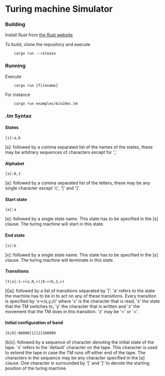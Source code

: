 # Turing machine Simulator

### Building
Install Rust from [the Rust website](https://www.rust-lang.org/)

To build, clone the repository and execute 

```
    cargo run --release
```

### Running
Execute 
```
    cargo run [filename]
```

For instance
```
    cargo run examples/bin2dec.tm
```


### .tm Syntax

#### States
```
[s]:a,b
```
\[s]: followed by a comma separated list of the names of the states, these may be arbitrary sequences of characters except for ','. 


#### Alphabet
```
[a]:0,1
```
\[a]: followed by a comma separated list of the letters, these may be any single character except 'c', '[' and ']'.


#### Start state
```
[e]:a
```
\[e]: followed by a single state name. This state has to be specified in the [s] clause. 
The turing machine will start in this state.  


#### End state
```
[x]:b
```
\[x]: followed by a single state name. This state has to be specified in the [s] clause. 
The turing machine will terminate in this state.



#### Transitions
```
[t|a]:1->(a,0,>)|0->(b,1,>)
```
\[t|a]: followed by a list of transitions separated by '|'. 
'a' refers to the state the machine has to be in to act on any of these transitions. 
Every transition is specified by 'x->(s,y,z)' where 'x' is the character that is read, 's' the state that the TM switches to, 'y' the character that is written and 'z' the movement that the TM does in this transition. 'z' may be '<' or '>'.


#### Initial configuration of band
```
[b|0]:00000[1]111100000
```

\[b|x]: followed by a sequence of character denoting the initial state of the tape. 
'x' refers to the 'default' character on the tape. This character is used to extend the tape in case the TM runs off either end of the tape.
The characters in the sequence may be any character specified in the [a] clause.
One character is surrounded by '[' and ']' to denote the starting position of the turing machine.
